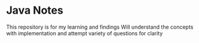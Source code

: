 # Java Notes
This repository is for my learning and findings
Will understand the concepts with implementation and attempt variety of questions for clarity
